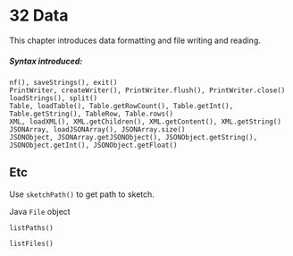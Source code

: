 # 32 Data

This chapter introduces data formatting and file writing and reading.

##### Syntax introduced:

```
nf(), saveStrings(), exit()
PrintWriter, createWriter(), PrintWriter.flush(), PrintWriter.close()
loadStrings(), split()
Table, loadTable(), Table.getRowCount(), Table.getInt(),
Table.getString(), TableRow, Table.rows()
XML, loadXML(), XML.getChildren(), XML.getContent(), XML.getString()
JSONArray, loadJSONArray(), JSONArray.size()
JSONObject, JSONArray.getJSONObject(), JSONObject.getString(),
JSONObject.getInt(), JSONObject.getFloat()
```

## Etc

Use `sketchPath()` to get path to sketch.

Java `File` object

`listPaths()`

`listFiles()`
